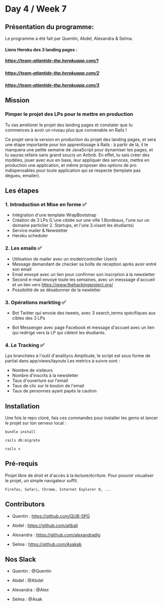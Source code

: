 # Day 4 / Week 7

## Présentation du programme:
Le programme a été fait par Quentin, Abdel, Alexandra & Selma. 

#### Liens Heroku des 3 landing pages :
##### https://team-atlantide-thp.herokuapp.com/1
##### https://team-atlantide-thp.herokuapp.com/2 
##### https://team-atlantide-thp.herokuapp.com/3

## Mission

### Pimper le projet des LPs pour le mettre en production

Tu vas améliorer le projet des landing pages et constater que tu commences à avoir un niveau plus que convenable en Rails !

Ce projet sera la version en production du projet des landing pages, et sera une étape importante pour ton apprentissage à Rails : à partir de là, il te manquera une petite semaine de JavaScript pour dynamiser tes pages, et tu sauras refaire sans grand soucis un Airbnb. En effet, tu sais créer des modèles, jouer avec eux en base, leur appliquer des services, mettre en production une application, et même proposer des options de pro indispensables pour toute application qui se respecte (template pas dégueu, emailer).


## Les étapes 


### 1. Introduction et Mise en forme ✅

* Intégration d'une template WrapBootstrap 
* Création de 3 LPs (L'une ciblée sur une ville  1.Bordeaux, l'une sur un domaine particlier 2. Startups, et l'une 3.visant les étudiants)
* Service mailer & Newsletter 
* Heroku scheduler 

### 2. Les emails ✅

* Utilisation de mailer avec un model/controller User/s
* Message demandant de checker sa boîte de réception après avoir entré son email 
* Email envoyé avec un lien pour confirmer son inscrption à la newsletter 
* Second e-mail envoyé toute les semaines, avec un messsage d'accueil et un lien vers https://www.thehackingproject.org/ 
* Possibilité de se désabonner de la newletter 

### 3. Opérations markting ✅

* Bot Twitter qui envoie des tweets, avec 3 search_terms spécifiques aux cibles des 3 LPs


* Bot Messenger avec page Facebook et message d'accueil avec un lien qui redirige vers la LP qui ciblent les étudiants. 


### 4. Le Tracking ✅

Lps branchées à l'outil d'analitycs Amplitude, le script est sous forme de partial dans app/views/layouts
Les metrics à suivre sont : 
- Nombre de visiteurs
- Nombre d'inscrits à la newsletter
- Taux d'ouverture sur l'email
- Taux de clic sur le bouton de l'email
- Taux de personnes ayant payés la caution


## Installation

Une fois le repo cloné, fais ces commandes pour installer les gems et lancer le projet sur ton serveur local :


```
bundle install 
```

```
rails db:migrate 
```

```
rails s
```

## Pré-requis

Projet libre de droit et d'accès à la lecture/écriture. Pour pouvoir visualiser le projet, un simple navigateur suffit.

```
Firefox, Safari, Chrome, Internet Explorer 8, ...
```
## Contributors

* Quentin : https://github.com/QUB-SPG

* Abdel : https://github.com/aitbali

* Alexandra : https://github.com/alexandradlg

* Selma : https://github.com/Asakab

## Nos Slack

* Quentin : @Quentin

* Abdel : @Abdel

* Alexandra : @Alex

* Selma : @Asak